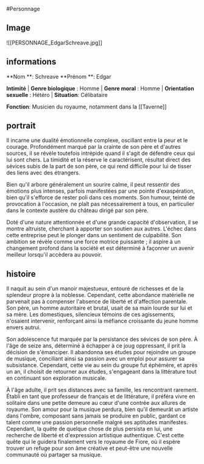 #Personnage 
## Image
![[PERSONNAGE_EdgarSchreave.jpg]]

## informations
**Nom **: Schreave
**Prénom **: Edgar

**Intimité**
| **Genre biologique** : Homme 
| **Genre moral** : Homme
| **Orientation sexuelle** : Hétéro
| **Situation**: Célibataire

**Fonction**: Musicien du royaume, notamment dans la [[Taverne]]
## portrait
Il incarne une dualité émotionnelle complexe, oscillant entre la peur et le courage. Profondément marqué par la crainte de son père et d'autres sources, il se révèle toutefois intrépide quand il s'agit de défendre ceux qui lui sont chers. La timidité et la réserve le caractérisent, résultat direct des sévices subis de la part de son père, ce qui rend difficile pour lui de tisser des liens avec des étrangers.

Bien qu'il arbore généralement un sourire calme, il peut ressentir des émotions plus intenses, parfois manifestées par une pointe d'exaspération, bien qu'il s'efforce de rester poli dans ces moments. Son humour, teinté de provocation à l'occasion, ne plaît pas nécessairement à tous, en particulier dans le contexte austère du château dirigé par son père.

Doté d'une nature attentionnée et d'une grande capacité d'observation, il se montre altruiste, cherchant à apporter son soutien aux autres. L'échec dans cette entreprise peut le plonger dans un sentiment de culpabilité. Son ambition se révèle comme une force motrice puissante ; il aspire à un changement profond dans la société et est déterminé à façonner un avenir meilleur lorsqu'il accèdera au pouvoir.
## histoire
Il naquit au sein d'un manoir majestueux, entouré de richesses et de la splendeur propre à la noblesse. Cependant, cette abondance matérielle ne parvenait pas à compenser l'absence de liberté et d'affection parentale. Son père, un homme autoritaire et brutal, usait de sa main lourde sur lui et sa mère. Les domestiques, silencieux témoins de ces agissements, n'osaient intervenir, renforçant ainsi la méfiance croissante du jeune homme envers autrui.

Son adolescence fut marquée par la persistance des sévices de son père. À l'âge de seize ans, déterminé à échapper à ce joug oppressant, il prit la décision de s'émanciper. Il abandonna ses études pour rejoindre un groupe de musique, conciliant ainsi sa passion avec un emploi pour assurer sa subsistance. Cependant, cette vie au sein du groupe fut éphémère, et après un an, il choisit de retourner aux études, s'engageant dans la littérature tout en continuant son exploration musicale.

À l'âge adulte, il prit ses distances avec sa famille, les rencontrant rarement. Établi en tant que professeur de français et de littérature, il préféra vivre en solitaire dans une petite demeure au cœur d'une contrée aux allures de royaume. Son amour pour la musique perdura, bien qu'il demeurât un artiste dans l'ombre, composant sans jamais se produire en public, gardant ce talent comme une passion personnelle malgré ses aptitudes manifestes. Cependant, la quête de quelque chose de plus persista en lui, une recherche de liberté et d'expression artistique authentique. C'est cette quête qui le guidera finalement vers le royaume de Fiore, où il espère trouver un refuge pour son âme créative et peut-être une nouvelle communauté où partager sa musique.